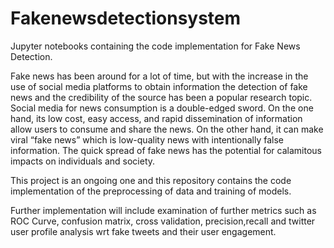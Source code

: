 # Fakenewsdetectionsystem
Jupyter notebooks containing the code implementation for Fake News Detection.

Fake news has been around for a lot of time, but with the increase in the use of social media platforms to obtain information the detection of fake news and the credibility of the source has been a popular research topic.  Social media for news consumption is a double-edged sword. On the one hand, its low cost, easy access, and rapid dissemination of information allow users to consume and share the news. On the other hand, it can make viral “fake news” which is low-quality news with intentionally false information. The quick spread of fake news has the potential for calamitous impacts on individuals and society. 

This project is an ongoing one and this repository contains the code implementation of the preprocessing of data and training of models. 

Further implementation will include examination of further metrics such as ROC Curve, confusion matrix, cross validation, precision,recall and twitter user profile analysis wrt fake tweets and their user engagement. 


